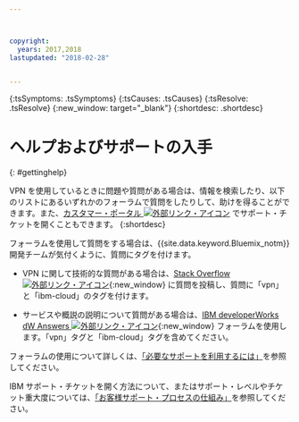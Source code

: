 ```yaml
---



copyright:
  years: 2017,2018
lastupdated: "2018-02-28"


---
```


<!-- Common attributes used in the template are defined as follows: -->
{:tsSymptoms: .tsSymptoms} 
{:tsCauses: .tsCauses} 
{:tsResolve: .tsResolve} 
{:new_window: target="_blank"}
{:shortdesc: .shortdesc}

<!-- # {{site.data.keyword.blockstorageshort}} troubleshooting
{: #ts} -->
<!-- Provide an appropriate ID above -->

<!-- IN PROGRESS - AUDIENCE BLUE, STAGING ONLY -->


<!-- This is the template for troubleshooting topics.  -->

<!-- The short description section should include the service long name and "Bluemix" for search optimization. Example short description: -->

<!-- Add a heading and content for how to get help and support. Use this template for beta and GA services:  -->
# ヘルプおよびサポートの入手 
{: #gettinghelp}

VPN を使用しているときに問題や質問がある場合は、情報を検索したり、以下のリストにあるいずれかのフォーラムで質問をしたりして、助けを得ることができます。また、[カスタマー・ポータル ![外部リンク・アイコン](../../icons/launch-glyph.svg "外部リンク・アイコン")](https://control.softlayer.com/) でサポート・チケットを開くこともできます。
{:shortdesc}

フォーラムを使用して質問をする場合は、{{site.data.keyword.Bluemix_notm}} 開発チームが気付くように、質問にタグを付けます。
<!--Insert the appropriate Stack Overflow tag for your service for <block-storage> in URL and text below:  -->
* VPN に関して技術的な質問がある場合は、[Stack Overflow ![外部リンク・アイコン](../../icons/launch-glyph.svg "外部リンク・アイコン")](https://stackoverflow.com/search?q=vpn+ibm-cloud){:new_window} に質問を投稿し、質問に「vpn」と「ibm-cloud」のタグを付けます。
<!--Insert the appropriate dW Answers tag for your service for <service_keyword> in URL below:  -->
* サービスや概説の説明について質問がある場合は、[IBM developerWorks dW Answers ![外部リンク・アイコン](../../icons/launch-glyph.svg "外部リンク・アイコン")](https://developer.ibm.com/answers/topics/vpn.html?smartspace=ibm-cloud){:new_window} フォーラムを使用します。「vpn」タグと「ibm-cloud」タグを含めてください。

フォーラムの使用について詳しくは、[「必要なサポートを利用するには」](https://console.bluemix.net/docs/support/index.html#getting-help)を参照してください。

IBM サポート・チケットを開く方法について、またはサポート・レベルやチケット重大度については、[「お客様サポート・プロセスの仕組み」](https://console.bluemix.net/docs/support/index.html#contacting-support)を参照してください。

